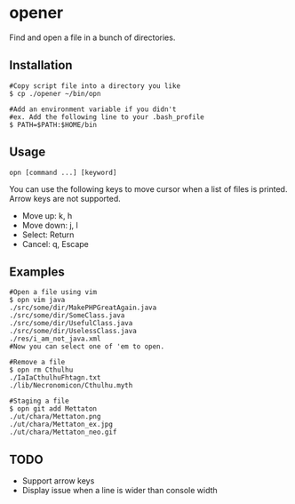 # opener
Find and open a file in a bunch of directories.

## Installation
```shell
#Copy script file into a directory you like
$ cp ./opener ~/bin/opn

#Add an environment variable if you didn't
#ex. Add the following line to your .bash_profile
$ PATH=$PATH:$HOME/bin
```

## Usage
```
opn [command ...] [keyword]
```
You can use the following keys to move cursor when a list of files is printed. Arrow keys are not supported.
* Move up: k, h
* Move down: j, l
* Select: Return
* Cancel: q, Escape

## Examples
```shell
#Open a file using vim
$ opn vim java
./src/some/dir/MakePHPGreatAgain.java
./src/some/dir/SomeClass.java
./src/some/dir/UsefulClass.java
./src/some/dir/UselessClass.java
./res/i_am_not_java.xml
#Now you can select one of 'em to open.

#Remove a file
$ opn rm Cthulhu
./IaIaCthulhuFhtagn.txt
./lib/Necronomicon/Cthulhu.myth

#Staging a file
$ opn git add Mettaton
./ut/chara/Mettaton.png
./ut/chara/Mettaton_ex.jpg
./ut/chara/Mettaton_neo.gif
```

## TODO
* Support arrow keys
* Display issue when a line is wider than console width
